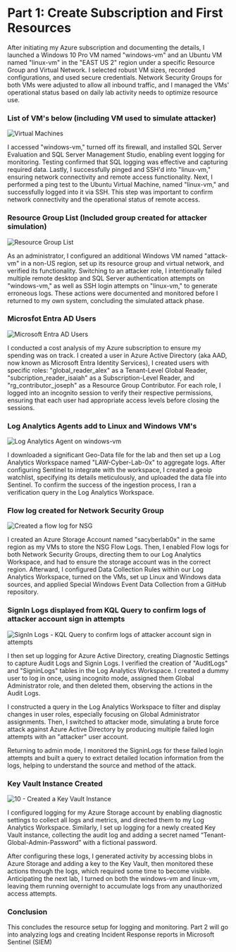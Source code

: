# Part 1: Create Subscription and First Resources
After initiating my Azure subscription and documenting the details, I launched a Windows 10 Pro VM named "windows-vm" and an Ubuntu VM named "linux-vm" in the "EAST US 2" region under a specific Resource Group and Virtual Network. I selected robust VM sizes, recorded configurations, and used secure credentials. Network Security Groups for both VMs were adjusted to allow all inbound traffic, and I managed the VMs' operational status based on daily lab activity needs to optimize resource use.

### List of VM's below (including VM used to simulate attacker)
![Virtual Machines](https://github.com/alexmerelus/Azure-Resources/assets/138509128/5296f48c-8857-4d81-86ee-f5d9fc6dabad)

I accessed "windows-vm," turned off its firewall, and installed SQL Server Evaluation and SQL Server Management Studio, enabling event logging for monitoring. Testing confirmed that SQL logging was effective and capturing required data. Lastly, I successfully pinged and SSH'd into "linux-vm," ensuring network connectivity and remote access functionality. Next, I performed a ping test to the Ubuntu Virtual Machine, named "linux-vm," and successfully logged into it via SSH. This step was important to confirm network connectivity and the operational status of remote access.

### Resource Group List (Included group created for attacker simulation)
![Resource Group List](https://github.com/alexmerelus/Azure-Resources/assets/138509128/15cb2ae2-1388-4fdc-b4be-0bae743c761c)

As an administrator, I configured an additional Windows VM named "attack-vm" in a non-US region, set up its resource group and virtual network, and verified its functionality. Switching to an attacker role, I intentionally failed multiple remote desktop and SQL Server authentication attempts on "windows-vm," as well as SSH login attempts on "linux-vm," to generate erroneous logs. These actions were documented and monitored before I returned to my own system, concluding the simulated attack phase.

### Microsfot Entra AD Users
![Microsoft Entra AD Users](https://github.com/alexmerelus/Azure-Resources/assets/138509128/4be8409f-1164-4343-b691-870df97c5ae1)

I conducted a cost analysis of my Azure subscription to ensure my spending was on track. I created a user in Azure Active Directory (aka AAD, now known as Microsoft Entra Identity Services), I created users with specific roles: "global_reader_alex" as a Tenant-Level Global Reader, "subcription_reader_isaiah" as a Subscription-Level Reader, and "rg_contributor_joseph" as a Resource Group Contributor. For each role, I logged into an incognito session to verify their respective permissions, ensuring that each user had appropriate access levels before closing the sessions.

### Log Analytics Agents add to Linux and Windows VM's
![Log Analytics Agent on windows-vm](https://github.com/alexmerelus/Azure-Resources/assets/138509128/7585e4ad-3322-490a-9cf5-5359fa8c4215)

I downloaded a significant Geo-Data file for the lab and then set up a Log Analytics Workspace named "LAW-Cyber-Lab-0x" to aggregate logs. After configuring Sentinel to integrate with the workspace, I created a geoip watchlist, specifying its details meticulously, and uploaded the data file into Sentinel. To confirm the success of the ingestion process, I ran a verification query in the Log Analytics Workspace.
### Flow log created for Network Security Group
![Created a flow log for NSG](https://github.com/alexmerelus/Azure-Resources/assets/138509128/a4f4aa0b-e639-4c21-9aa1-db827ac96a2b)

I created an Azure Storage Account named "sacyberlab0x" in the same region as my VMs to store the NSG Flow Logs. Then, I enabled Flow logs for both Network Security Groups, directing them to our Log Analytics Workspace, and had to ensure the storage account was in the correct region. Afterward, I configured Data Collection Rules within our Log Analytics Workspace, turned on the VMs, set up Linux and Windows data sources, and applied Special Windows Event Data Collection from a GitHub repository.

### SignIn Logs displayed from KQL Query to confirm logs of attacker account sign in attempts
![SignIn Logs - KQL Query to confirm logs of attacker account sign in attempts](https://github.com/alexmerelus/Azure-Resources/assets/138509128/50853ee8-b319-4d4f-b33c-936f29c2966f)

I then set up logging for Azure Active Directory, creating Diagnostic Settings to capture Audit Logs and Signin Logs. I verified the creation of "AuditLogs" and "SigninLogs" tables in the Log Analytics Workspace. I created a dummy user to log in once, using incognito mode, assigned them Global Administrator role, and then deleted them, observing the actions in the Audit Logs.

I constructed a query in the Log Analytics Workspace to filter and display changes in user roles, especially focusing on Global Administrator assignments.
Then, I switched to attacker mode, simulating a brute force attack against Azure Active Directory by producing multiple failed login attempts with an "attacker" user account.

Returning to admin mode, I monitored the SigninLogs for these failed login attempts and built a query to extract detailed location information from the logs, helping to understand the source and method of the attack.

### Key Vault Instance Created
![10 - Created a Key Vault Instance](https://github.com/alexmerelus/Azure-Resources/assets/138509128/7fafa03f-2049-466b-9ddf-82dd6446833e)

I configured logging for my Azure Storage account by enabling diagnostic settings to collect all logs and metrics, and directed them to my Log Analytics Workspace. Similarly, I set up logging for a newly created Key Vault instance, collecting the audit log and adding a secret named “Tenant-Global-Admin-Password” with a fictional password.

After configuring these logs, I generated activity by accessing blobs in Azure Storage and adding a key to the Key Vault, then monitored these actions through the logs, which required some time to become visible. Anticipating the next lab, I turned on both the windows-vm and linux-vm,  leaving them running overnight to accumulate logs from any unauthorized access attempts.

### Conclusion

This concludes the resource setup for logging and monitoring. Part 2 will go into analyzing logs and creating Incident Response reports in Microsoft Sentinel (SIEM)
